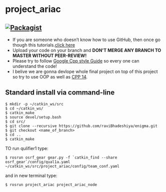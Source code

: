 # project_ariac
[![Packagist](https://img.shields.io/pypi/l/Django.svg)](LICENSE)
---
* If you are someone who doesn’t know how to use GitHub, then once go though this tutorials.[click here](https://try.github.io)
* Upload your code on your branch and **DON'T MERGE ANY BRANCH TO MASTER WITHOUT PEER-REVIEW!**
* Please try to follow [Google Cpp style Guide](https://google.github.io/styleguide/cppguide.html) so every one can understand the code!
* I belive we are gonna devlope whole final project on top of this project so try to use OOP as well as [CPP 14](https://github.com/AnthonyCalandra/modern-cpp-features).

## Standard install via command-line
```
$ mkdir -p ~/catkin_ws/src
$ cd ~/catkin_ws/
$ catkin_make
$ source devel/setup.bash
$ cd src/
$ git clone --recursive https://github.com/raviBhadeshiya/enigma.git
$ git checkout <name_of_branch>
$ cd ..
$ catkin_make
```


TO run qulifier1 type:
```
$ rosrun osrf_gear gear.py -f `catkin_find --share osrf_gear`/config/qual1a.yaml ~/catkin_ws/src/project_ariac/config/team_conf.yaml 
```
and in new terminal type:
```
$ rosrun project_ariac project_ariac_node
```
